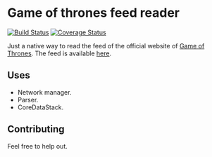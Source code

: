 # Game of thrones feed reader

[![Build Status](https://travis-ci.org/iruleonu/GOTFeedReader.svg)](https://travis-ci.org/iruleonu/GOTFeedReader)
[![Coverage Status](https://coveralls.io/repos/iruleonu/GOTFeedReader/badge.svg?branch=master)](https://coveralls.io/r/iruleonu/GOTFeedReader?branch=master)

Just a native way to read the feed of the official website of [Game of Thrones](http://www.makinggameofthrones.com).
The feed is available [here](http://www.makinggameofthrones.com/production-diary?format=JSON&page=1).

## Uses

* Network manager.
* Parser.
* CoreDataStack.

## Contributing

Feel free to help out.
